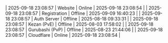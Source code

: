| 2025-09-18 23:08:57 | Website | Online | 2025-09-18 23:08:54 |
| 2025-09-18 23:08:57 | Registration | Offline | 2025-09-09 16:40:23 |
| 2025-09-18 23:08:57 | Auth Server | Offline | 2025-08-18 09:33:31 |
| 2025-09-18 23:08:57 | Kezan (PvE) | Offline | 2025-08-03 17:58:02 |
| 2025-09-18 23:08:57 | Gurubashi (PvP) | Offline | 2025-08-23 21:44:06 |
| 2025-09-18 23:08:57 | Cloudflare | Online | 2025-09-18 23:08:54 |
